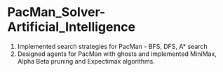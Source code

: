 # PacMan_Solver-Artificial_Intelligence

1) Implemented search strategies for PacMan - BFS, DFS, A* search
2) Designed agents for PacMan with ghosts and implemented MiniMax, Alpha Beta pruning and Expectimax algorithms. 

